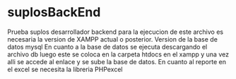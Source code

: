 # suplosBackEnd
Prueba suplos desarrollador backend
para la ejecucion de este archivo es necesaria la version de XAMPP actual o posterior.
Version de la base de datos mysql
En cuanto a la base de datos se ejecuta descargando el archivo db luego este se coloca en la carpeta htdocs en el xampp
y una vez alli se accede al enlace y se sube la base de datos.
En cuanto al reporte en el excel se necesita la libreria PHPexcel
